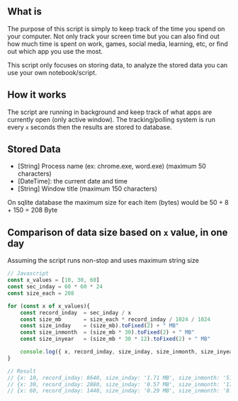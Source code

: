 ## What is
The purpose of this script is simply to keep track of the time you spend on your computer. Not only track your screen time but you can also find out how much time is spent on work, games, social media, learning, etc, or find out which app you use the most.

This script only focuses on storing data, to analyze the stored data you can use your own notebook/script.

## How it works
The script are running in background and keep track of what apps are currently open (only active window). The tracking/polling system is run every `x` seconds then the results are stored to database.

## Stored Data
- [String] Process name (ex: chrome.exe, word.exe) (maximum 50 characters)
- [DateTime]: the current date and time
- [String] Window title (maximum 150 characters)

On sqlite database the maximum size for each item (bytes) would be 50 + 8 + 150 = 208 Byte

## Comparison of data size based on `x` value, in one day
Assuming the script runs non-stop and uses maximum string size

```js
// Javascript
const x_values = [10, 30, 60]
const sec_inday = 60 * 60 * 24
const size_each = 208

for (const x of x_values){
	const record_inday 	= sec_inday / x
	const size_mb 		= size_each * record_inday / 1024 / 1024
	const size_inday 	= (size_mb).toFixed(2) + " MB"
	const size_inmonth 	= (size_mb * 30).toFixed(2) + " MB"
	const size_inyear 	= (size_mb * 30 * 12).toFixed(2) + " MB"

	console.log({ x, record_inday, size_inday, size_inmonth, size_inyear })
}

// Result
// {x: 10, record_inday: 8640, size_inday: '1.71 MB', size_inmonth: '51.42 MB', size_inyear: '616.99 MB'}
// {x: 30, record_inday: 2880, size_inday: '0.57 MB', size_inmonth: '17.14 MB', size_inyear: '205.66 MB'}
// {x: 60, record_inday: 1440, size_inday: '0.29 MB', size_inmonth: '8.57 MB', size_inyear: '102.83 MB'}

```

